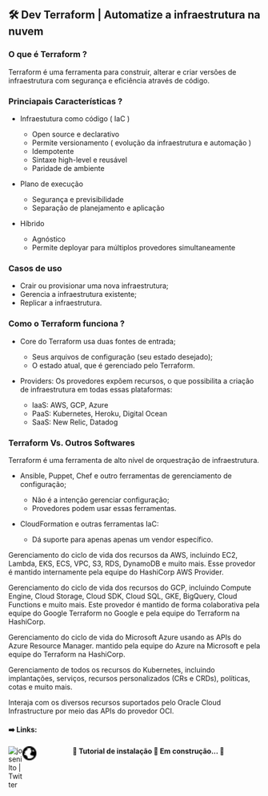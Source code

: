 
## 🛠 Dev Terraform | Automatize a infraestrutura na nuvem

### O que é Terraform ?

Terraform é uma ferramenta para construir, alterar e criar versões de infraestrutura com segurança e eficiência através de código.

### Princiapais Características ?

* Infraestutura como código ( IaC )
	- Open source e declarativo
	- Permite versionamento ( evolução da infraestrutura e automação )
	- Idempotente
	- Sintaxe high-level e reusável
	- Paridade de ambiente

* Plano de execução
	- Segurança e previsibilidade 
	- Separação de planejamento e aplicação
	
* Híbrido
	- Agnóstico
	- Permite deployar para múltiplos provedores simultaneamente
	
### Casos de uso

* Crair ou provisionar uma nova infraestrutura;
* Gerencia a infraestrutura existente;
* Replicar a infraestrutura.

### Como o Terraform funciona ?

* Core do Terraform usa duas fontes de entrada;
	- Seus arquivos de configuração (seu estado desejado);
	- O estado atual, que é gerenciado pelo Terraform.
 
* Providers: Os provedores expõem recursos, o que possibilita a criação de infraestrutura em todas essas plataformas:
	- IaaS: AWS, GCP, Azure
	- PaaS: Kubernetes, Heroku, Digital Ocean
	- SaaS: New Relic, Datadog

### Terraform Vs. Outros Softwares

Terraform é uma ferramenta de alto nível de orquestração de infraestrutura.

* Ansible, Puppet, Chef e outro ferramentas de gerenciamento de configuração;
	- Não é a intenção gerenciar configuração;
	- Provedores podem usar essas ferramentas.

* CloudFormation e outras ferramentas IaC:
	- Dá suporte para apenas apenas um vendor específico.


Gerenciamento do ciclo de vida dos recursos da AWS, incluindo EC2, Lambda, EKS, ECS, VPC, S3, RDS, DynamoDB e muito mais. Esse provedor é mantido internamente pela equipe do HashiCorp AWS Provider.  

Gerenciamento do ciclo de vida dos recursos do GCP, incluindo Compute Engine, Cloud Storage, Cloud SDK, Cloud SQL, GKE, BigQuery, Cloud Functions e muito mais. Este provedor é mantido de forma colaborativa pela equipe do Google Terraform no Google e pela equipe do Terraform na HashiCorp.  

Gerenciamento do ciclo de vida do Microsoft Azure usando as APIs do Azure Resource Manager. mantido pela equipe do Azure na Microsoft e pela equipe do Terraform na HashiCorp.  

Gerenciamento de todos os recursos do Kubernetes, incluindo implantações, serviços, recursos personalizados (CRs e CRDs), políticas, cotas e muito mais.  

Interaja com os diversos recursos suportados pelo Oracle Cloud Infrastructure por meio das APIs do provedor OCI.  








#### ➡️ Links:

[<img title="terraform" align="left" alt="josenilto | Twitter" width="28px" src="https://cdn.jsdelivr.net/npm/simple-icons@v3/icons/terraform.svg" />][terraform]
[<img title="terraform Labs" align="left" alt="josenilto | Twitter" width="28px" src="https://raw.githubusercontent.com/iconic/open-iconic/master/svg/globe.svg" />][website]

[terraform]: https://registry.terraform.io/namespaces/hashicorp
[Website]: https://registry.terraform.io/providers/hashicorp/aws/latest/docs


<h4 align="center"> 
	🚧 Tutorial de instalação 🚀 Em construção...  🚧	
</h4>
